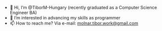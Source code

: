 - 👋 Hi, I’m @TiborM-Hungary (recently graduated as a Computer Science Engineer BA)
- 👀 I’m interested in advancing my skills as programmer
- 📫 How to reach me? Via e-mail: molnar.tibor.work@gmail.com

<!---
TiborM-Hungary/TiborM-Hungary is a ✨ special ✨ repository because its `README.md` (this file) appears on your GitHub profile.
You can click the Preview link to take a look at your changes.
--->
